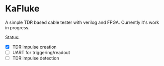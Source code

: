 # KaFluke
A simple TDR based cable tester with verilog and FPGA.
Currently it's work in progress.

Status:
- [x] TDR impulse creation
- [ ] UART for triggering/readout
- [ ] TDR impulse detection
